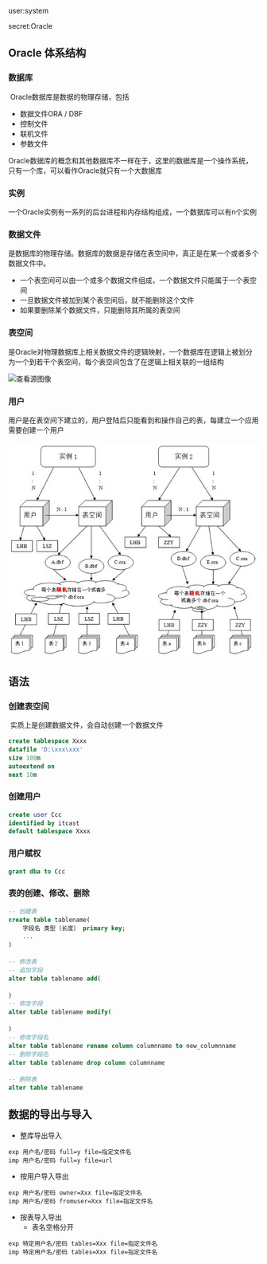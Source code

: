 user:system

secret:Oracle

## Oracle 体系结构

### 数据库

​	Oracle数据库是数据的物理存储，包括

- 数据文件ORA / DBF
- 控制文件
- 联机文件
- 参数文件

​	Oracle数据库的概念和其他数据库不一样在于，这里的数据库是一个操作系统，只有一个库，可以看作Oracle就只有一个大数据库

### 实例

​	一个Oracle实例有一系列的后台进程和内存结构组成，一个数据库可以有n个实例

### 数据文件

​	是数据库的物理存储。数据库的数据是存储在表空间中，真正是在某一个或者多个数据文件中。

- 一个表空间可以由一个或多个数据文件组成，一个数据文件只能属于一个表空间
- 一旦数据文件被加到某个表空间后，就不能删除这个文件
- 如果要删除某个数据文件，只能删除其所属的表空间

### 表空间

​	是Oracle对物理数据库上相关数据文件的逻辑映射，一个数据库在逻辑上被划分为一个到若干个表空间，每个表空间包含了在逻辑上相关联的一组结构

![查看源图像](https://ts1.cn.mm.bing.net/th/id/R-C.2aeaccc1be1a582af41f4140e5800ecd?rik=GvBvfaMpjHWNhA&riu=http%3a%2f%2fimg.blog.csdn.net%2f20140921012140937%3fwatermark%2f2%2ftext%2faHR0cDovL2Jsb2cuY3Nkbi5uZXQvZGVtb25zb24%3d%2ffont%2f5a6L5L2T%2ffontsize%2f400%2ffill%2fI0JBQkFCMA%3d%3d%2fdissolve%2f70%2fgravity%2fCenter&ehk=atpMDuM2eXfzyDpLJrV%2fL4WlwhrMQI5aQUzEYXxbrP8%3d&risl=&pid=ImgRaw&r=0)

### 用户

​	用户是在表空间下建立的，用户登陆后只能看到和操作自己的表，每建立一个应用需要创建一个用户

![img](static/Oracle./21112617-b2957082dbad43b48f977f4ddcb71887-16622517783632.jpg)

## 语法

### 创建表空间

​	实质上是创建数据文件，会自动创建一个数据文件

```sql
create tablespace Xxxx
datafile 'D:\xxx\xxx'
size 100m
autoextend on
next 10m
```

### 创建用户

```sql
create user Ccc
identified by itcast
default tablespace Xxxx
```

### 用户赋权

```sql
grant dba to Ccc
```

### 表的创建、修改、删除

```sql
-- 创建表
create table tablename(
	字段名 类型（长度） primary key;
	...
)

-- 修改表
-- 追加字段
alter table tablename add(

)
-- 修改字段
alter table tablename modify(

)
-- 修改字段名
alter table tablename rename column columnname to new_columnname
-- 删除字段名
alter table tablename drop column columnname

-- 删除表
alter table tablename
```

## 数据的导出与导入

- 整库导出导入

```shell
exp 用户名/密码 full=y file=指定文件名
imp 用户名/密码 full=y file=url
```

- 按用户导入导出

```shell
exp 用户名/密码 owner=Xxx file=指定文件名
imp 用户名/密码 fromuser=Xxx file=指定文件名
```

- 按表导入导出
  - 表名空格分开

```shell
exp 特定用户名/密码 tables=Xxx file=指定文件名
imp 特定用户名/密码 tables=Xxx file=指定文件名
```

